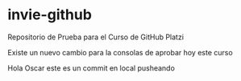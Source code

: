 # invie-github
Repositorio de Prueba para el Curso de GitHub Platzi

Existe un nuevo cambio para la consolas de aprobar hoy este curso

Hola Oscar este es un commit en local pusheando